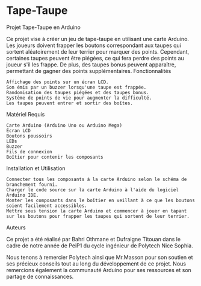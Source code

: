 # Tape-Taupe

Projet Tape-Taupe en Arduino

Ce projet vise à créer un jeu de tape-taupe en utilisant une carte Arduino. Les joueurs doivent frapper les boutons correspondant aux taupes qui sortent aléatoirement de leur terrier pour marquer des points. Cependant, certaines taupes peuvent être piégées, ce qui fera perdre des points au joueur s'il les frappe. De plus, des taupes bonus peuvent apparaître, permettant de gagner des points supplémentaires.
Fonctionnalités

    Affichage des points sur un écran LCD.
    Son émis par un buzzer lorsqu'une taupe est frappée.
    Randomisation des taupes piégées et des taupes bonus.
    Système de points de vie pour augmenter la difficulté.
    Les taupes peuvent entrer et sortir des boîtes.

Matériel Requis

    Carte Arduino (Arduino Uno ou Arduino Mega)
    Écran LCD
    Boutons poussoirs
    LEDs
    Buzzer
    Fils de connexion
    Boîtier pour contenir les composants

Installation et Utilisation

    Connecter tous les composants à la carte Arduino selon le schéma de branchement fourni.
    Charger le code source sur la carte Arduino à l'aide du logiciel Arduino IDE.
    Monter les composants dans le boîtier en veillant à ce que les boutons soient facilement accessibles.
    Mettre sous tension la carte Arduino et commencer à jouer en tapant sur les boutons pour frapper les taupes qui sortent de leur terrier.

Auteurs

Ce projet a été réalisé par Bahri Othmane et Dufraigne Titouan dans le cadre de notre année de PeiP1 du cycle ingénieur de Polytech Nice Sophia.

Nous tenons à remercier Polytech ainsi que Mr.Masson pour son soutien et ses précieux conseils tout au long du développement de ce projet. Nous remercions également la communauté Arduino pour ses ressources et son partage de connaissances.
